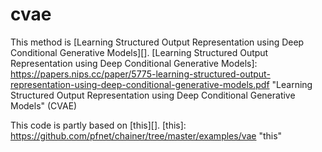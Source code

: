 # cvae

This method is  [Learning Structured Output Representation using Deep Conditional Generative Models][].
[Learning Structured Output Representation using Deep Conditional Generative Models]: https://papers.nips.cc/paper/5775-learning-structured-output-representation-using-deep-conditional-generative-models.pdf        "Learning Structured Output Representation using Deep Conditional Generative Models" (CVAE)

This code is partly based on [this][].
[this]: https://github.com/pfnet/chainer/tree/master/examples/vae        "this"

